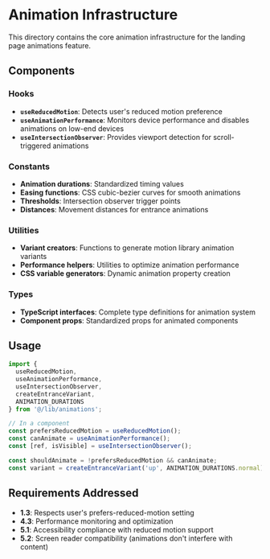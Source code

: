 # Animation Infrastructure

This directory contains the core animation infrastructure for the landing page animations feature.

## Components

### Hooks
- **`useReducedMotion`**: Detects user's reduced motion preference
- **`useAnimationPerformance`**: Monitors device performance and disables animations on low-end devices
- **`useIntersectionObserver`**: Provides viewport detection for scroll-triggered animations

### Constants
- **Animation durations**: Standardized timing values
- **Easing functions**: CSS cubic-bezier curves for smooth animations
- **Thresholds**: Intersection observer trigger points
- **Distances**: Movement distances for entrance animations

### Utilities
- **Variant creators**: Functions to generate motion library animation variants
- **Performance helpers**: Utilities to optimize animation performance
- **CSS variable generators**: Dynamic animation property creation

### Types
- **TypeScript interfaces**: Complete type definitions for animation system
- **Component props**: Standardized props for animated components

## Usage

```typescript
import { 
  useReducedMotion, 
  useAnimationPerformance, 
  useIntersectionObserver,
  createEntranceVariant,
  ANIMATION_DURATIONS 
} from '@/lib/animations';

// In a component
const prefersReducedMotion = useReducedMotion();
const canAnimate = useAnimationPerformance();
const [ref, isVisible] = useIntersectionObserver();

const shouldAnimate = !prefersReducedMotion && canAnimate;
const variant = createEntranceVariant('up', ANIMATION_DURATIONS.normal);
```

## Requirements Addressed

- **1.3**: Respects user's prefers-reduced-motion setting
- **4.3**: Performance monitoring and optimization
- **5.1**: Accessibility compliance with reduced motion support
- **5.2**: Screen reader compatibility (animations don't interfere with content)